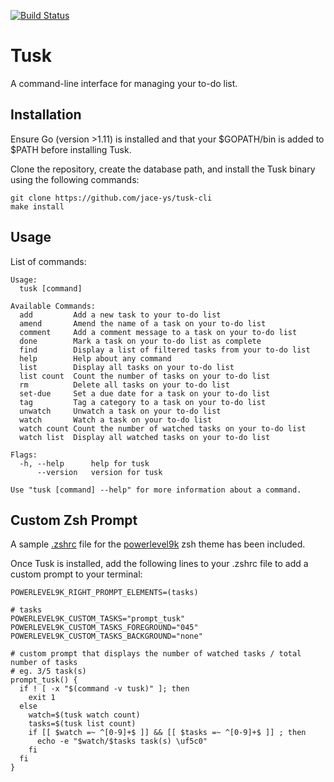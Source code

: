 [![Build Status][ci-build]][ci-status]

[ci-build]:	https://img.shields.io/travis/com/jace-ys/tusk-cli/master.svg?style=for-the-badge&logo=travis
[ci-status]: https://travis-ci.com/jace-ys/tusk-cli

# Tusk

A command-line interface for managing your to-do list.

## Installation

Ensure Go (version >1.11) is installed and that your $GOPATH/bin is added to $PATH before installing Tusk.

Clone the repository, create the database path, and install the Tusk binary using the following commands:

```
git clone https://github.com/jace-ys/tusk-cli
make install
```

## Usage

List of commands:

```
Usage:
  tusk [command]

Available Commands:
  add         Add a new task to your to-do list
  amend       Amend the name of a task on your to-do list
  comment     Add a comment message to a task on your to-do list
  done        Mark a task on your to-do list as complete
  find        Display a list of filtered tasks from your to-do list
  help        Help about any command
  list        Display all tasks on your to-do list
  list count  Count the number of tasks on your to-do list
  rm          Delete all tasks on your to-do list
  set-due     Set a due date for a task on your to-do list
  tag         Tag a category to a task on your to-do list
  unwatch     Unwatch a task on your to-do list
  watch       Watch a task on your to-do list
  watch count Count the number of watched tasks on your to-do list
  watch list  Display all watched tasks on your to-do list

Flags:
  -h, --help      help for tusk
      --version   version for tusk

Use "tusk [command] --help" for more information about a command.
```

## Custom Zsh Prompt

A sample [.zshrc](https://github.com/jace-ys/tusk-cli/blob/master/zsh/powerlevel9k/.zshrc) file for the [powerlevel9k](https://github.com/bhilburn/powerlevel9k) zsh theme has been included.

Once Tusk is installed, add the following lines to your .zshrc file to add a custom prompt to your terminal:

```
POWERLEVEL9K_RIGHT_PROMPT_ELEMENTS=(tasks)

# tasks
POWERLEVEL9K_CUSTOM_TASKS="prompt_tusk"
POWERLEVEL9K_CUSTOM_TASKS_FOREGROUND="045"
POWERLEVEL9K_CUSTOM_TASKS_BACKGROUND="none"

# custom prompt that displays the number of watched tasks / total number of tasks
# eg. 3/5 task(s)
prompt_tusk() {
  if ! [ -x "$(command -v tusk)" ]; then
    exit 1
  else
    watch=$(tusk watch count)
    tasks=$(tusk list count)
    if [[ $watch =~ ^[0-9]+$ ]] && [[ $tasks =~ ^[0-9]+$ ]] ; then
      echo -e "$watch/$tasks task(s) \uf5c0"
    fi
  fi
}
```
